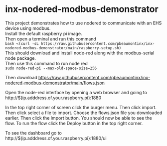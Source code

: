 # inx-nodered-modbus-demonstrator
This project demonstrates how to use nodered to communicate with an EHS device using modbus.  
Install the default raspberry pi image.  
Then open a terminal and run this command  
`bash <(curl -sL https://raw.githubusercontent.com/pbeaumontinx/inx-nodered-modbus-demonstrator/main/raspberry-setup.sh)`  
This should download and install node-red along with the modbus-serial node package.  
Then use this command to run node red  
`sudo node-red-pi --max-old-space-size=256`

Then download https://raw.githubusercontent.com/pbeaumontinx/inx-nodered-modbus-demonstrator/main/flows.json

Open the node-red interface by opening a web browser and going to http://${ip.adddress.of.your.raspberry.pi}:1880  

In the top right corner of screen click the burger menu. Then click import. Then click select a file to import. Choose the flows.json file you downloaded earlier. Then click the Import button. You should now be able to see the flow. To run the flow click the Deploy button in the top right corner.

To see the dashboard go to http://${ip.adddress.of.your.raspberry.pi}:1880/ui